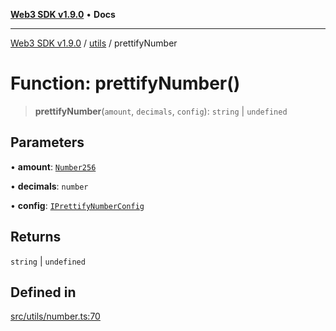 [**Web3 SDK v1.9.0**](../../../README.md) • **Docs**

***

[Web3 SDK v1.9.0](../../../globals.md) / [utils](../README.md) / prettifyNumber

# Function: prettifyNumber()

> **prettifyNumber**(`amount`, `decimals`, `config`): `string` \| `undefined`

## Parameters

• **amount**: [`Number256`](../../../type-aliases/Number256.md)

• **decimals**: `number`

• **config**: [`IPrettifyNumberConfig`](../interfaces/IPrettifyNumberConfig.md)

## Returns

`string` \| `undefined`

## Defined in

[src/utils/number.ts:70](https://github.com/Mystic-Nayy/alephium-web3/blob/ee41f5e0e7d7fb0b155fe62f05b2ac03772895ca/packages/web3/src/utils/number.ts#L70)

